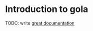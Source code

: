 # Introduction to gola

TODO: write [great documentation](http://jacobian.org/writing/what-to-write/)
